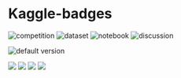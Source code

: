 # Kaggle-badges

![competition](https://road-to-kaggle-grandmaster.vercel.app/api/badges/subinium/competition)
![dataset](https://road-to-kaggle-grandmaster.vercel.app/api/badges/{patelris}/dataset)
![notebook](https://road-to-kaggle-grandmaster.vercel.app/api/badges/{patelris}/notebook)
![discussion](https://road-to-kaggle-grandmaster.vercel.app/api/badges/{patelris}/discussion)


![default version](https://road-to-kaggle-grandmaster.vercel.app/api/badges/{patelris}/{notebook})

[![](https://road-to-kaggle-grandmaster.vercel.app/api/badges/patelris/competition)](https://www.kaggle.com/patelris)
[![](https://road-to-kaggle-grandmaster.vercel.app/api/badges/patelris/dataset)](https://www.kaggle.com/patelris)
[![](https://road-to-kaggle-grandmaster.vercel.app/api/badges/patelris/notebook)](https://www.kaggle.com/patelris)
[![](https://road-to-kaggle-grandmaster.vercel.app/api/badges/patelris/discussion)](https://www.kaggle.com/patelris)
